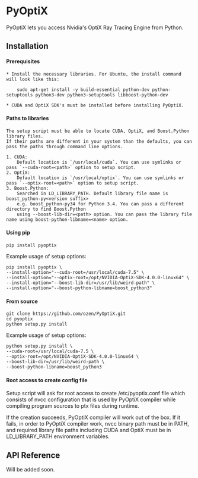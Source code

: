 # PyOptiX

PyOptiX lets you access Nvidia's OptiX Ray Tracing Engine from Python.

## Installation

#### Prerequisites

    * Install the necessary libraries. For Ubuntu, the install command will look like this:

        sudo apt-get install -y build-essential python-dev python-setuptools python3-dev python3-setuptools libboost-python-dev

    * CUDA and OptiX SDK's must be installed before installing PyOptiX.


#### Paths to libraries

    The setup script must be able to locate CUDA, OptiX, and Boost.Python library files.
    If their paths are different in your system than the defaults, you can pass the paths through command line options.

    1. CUDA:
        Default location is `/usr/local/cuda`. You can use symlinks or pass `--cuda-root=<path>` option to setup script.
    2. OptiX:
        Default location is `/usr/local/optix`. You can use symlinks or pass `--optix-root=<path>` option to setup script.
    3. Boost.Python:
        Searched in LD_LIBRARY_PATH. Default library file name is boost_python-py<version suffix>
        e.g. boost_python-py34 for Python 3.4. You can pass a different directory to find Boost.Python
        using --boost-lib-dir=<path> option. You can pass the library file name using boost-python-libname=<name> option.


#### Using pip

    pip install pyoptix
    
Example usage of setup options:

    pip install pyoptix \
    --install-option="--cuda-root=/usr/local/cuda-7.5" \
    --install-option="--optix-root=/opt/NVIDIA-OptiX-SDK-4.0.0-linux64" \
    --install-option="--boost-lib-dir=/usr/lib/weird-path" \
    --install-option="--boost-python-libname=boost_python3"

#### From source

    git clone https://github.com/ozen/PyOptiX.git
    cd pyoptix
    python setup.py install
    
Example usage of setup options:

    python setup.py install \
    --cuda-root=/usr/local/cuda-7.5 \
    --optix-root=/opt/NVIDIA-OptiX-SDK-4.0.0-linux64 \
    --boost-lib-dir=/usr/lib/weird-path \
    --boost-python-libname=boost_python3

#### Root access to create config file

Setup script will ask for root access to create /etc/pyoptix.conf file which consists of nvcc configuration that is
used by PyOptiX compiler while compiling program sources to ptx files during runtime.

If the creation succeeds, PyOptiX compiler will work out of the box.
If it fails, in order to PyOptiX compiler work, nvcc binary path must be in PATH, and required library file paths
including CUDA and OptiX must be in LD_LIBRARY_PATH environment variables.

## API Reference

Will be added soon.

